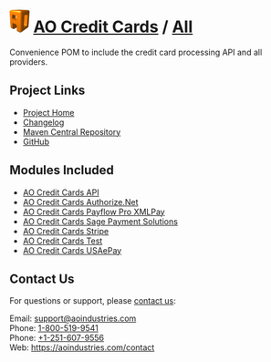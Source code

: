 # [<img src="ao-logo.png" alt="AO Logo" width="35" height="40">](https://aoindustries.com/) [AO Credit Cards](https://aoindustries.com/ao-credit-cards/) / [All](https://aoindustries.com/ao-credit-cards/all/)
Convenience POM to include the credit card processing API and all providers.

## Project Links
* [Project Home](https://aoindustries.com/ao-credit-cards/all/)
* [Changelog](https://aoindustries.com/ao-credit-cards/all/changelog)
* [Maven Central Repository](https://search.maven.org/#search%7Cgav%7C1%7Cg:%22com.aoindustries%22%20AND%20a:%22ao-credit-cards-all%22)
* [GitHub](https://github.com/aoindustries/ao-credit-cards-all)

## Modules Included
* [AO Credit Cards API](https://aoindustries.com/ao-credit-cards/api/)
* [AO Credit Cards Authorize.Net](https://aoindustries.com/ao-credit-cards/authorizeNet/)
* [AO Credit Cards Payflow Pro XMLPay](https://aoindustries.com/ao-credit-cards/payflowPro/)
* [AO Credit Cards Sage Payment Solutions](https://aoindustries.com/ao-credit-cards/sagePayments/)
* [AO Credit Cards Stripe](https://aoindustries.com/ao-credit-cards/stripe/)
* [AO Credit Cards Test](https://aoindustries.com/ao-credit-cards/test/)
* [AO Credit Cards USAePay](https://aoindustries.com/ao-credit-cards/usaepay/)

## Contact Us
For questions or support, please [contact us](https://aoindustries.com/contact):

Email: [support@aoindustries.com](mailto:support@aoindustries.com)  
Phone: [1-800-519-9541](tel:1-800-519-9541)  
Phone: [+1-251-607-9556](tel:+1-251-607-9556)  
Web: https://aoindustries.com/contact
